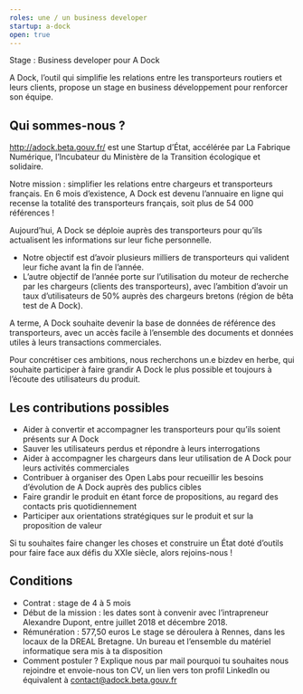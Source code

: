 ```yaml
---
roles: une / un business developer
startup: a-dock
open: true
---
```


Stage : Business developer pour A Dock

<!--more-->

A Dock, l’outil qui simplifie les relations entre les transporteurs routiers et leurs clients, propose un stage en business développement pour renforcer son équipe.

## Qui sommes-nous ?

http://adock.beta.gouv.fr/ est une Startup d’État, accélérée par La Fabrique Numérique, l’Incubateur du Ministère de la Transition écologique et solidaire.

Notre mission : simplifier les relations entre chargeurs et transporteurs français.
En 6 mois d’existence, A Dock est devenu l’annuaire en ligne qui recense la totalité des transporteurs français, soit plus de 54 000 références ! 

Aujourd’hui, A Dock se déploie auprès des transporteurs pour qu’ils actualisent les informations sur leur fiche personnelle. 
- Notre objectif est d’avoir plusieurs milliers de transporteurs qui valident leur fiche avant la fin de l’année.
- L’autre objectif de l’année porte sur l’utilisation du moteur de recherche par les chargeurs (clients des transporteurs), avec l’ambition d’avoir un taux d’utilisateurs de 50% auprès des chargeurs bretons (région de bêta test de A Dock).

A terme, A Dock souhaite devenir la base de données de référence des transporteurs, avec un accès facile à l’ensemble des documents et données utiles à leurs transactions commerciales.
 
Pour concrétiser ces ambitions, nous recherchons un.e bizdev en herbe, qui souhaite participer à faire grandir A Dock le plus possible et toujours à l’écoute des utilisateurs du produit.
 
 
## Les contributions possibles 

- Aider à convertir et accompagner les transporteurs pour qu’ils soient présents sur A Dock
- Sauver les utilisateurs perdus et répondre à leurs interrogations
- Aider à accompagner les chargeurs dans leur utilisation de A Dock pour leurs activités commerciales
- Contribuer à organiser des Open Labs pour recueillir les besoins d’évolution de A Dock auprès des publics cibles
- Faire grandir le produit en étant force de propositions, au regard des contacts pris quotidiennement
- Participer aux orientations stratégiques sur le produit et sur la proposition de valeur

Si tu souhaites faire changer les choses et construire un État doté d’outils pour faire face aux défis du XXIe siècle, alors rejoins-nous !

## Conditions

- Contrat : stage de 4 à 5 mois
- Début de la mission : les dates sont à convenir avec l’intrapreneur Alexandre Dupont, entre juillet 2018 et décembre 2018.
- Rémunération : 577,50 euros
Le stage se déroulera à Rennes, dans les locaux de la DREAL Bretagne. Un bureau et l’ensemble du matériel informatique sera mis à ta disposition
- Comment postuler ?
Explique nous par mail pourquoi tu souhaites nous rejoindre et envoie-nous ton CV, un lien vers ton profil LinkedIn ou équivalent à contact@adock.beta.gouv.fr
